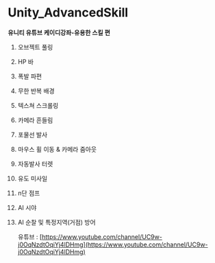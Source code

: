 #  Unity_AdvancedSkill
**유니티 유튜브 케이디강좌-유용한 스킬 편**

1. 오브젝트 풀링
2. HP 바
3. 폭발 파편
4. 무한 반복 배경
5. 텍스쳐 스크롤링
6. 카메라 흔들림
7. 포물선 발사
8. 마우스 휠 이동 & 카메라 줌아웃
9. 자동발사 터렛
10. 유도 미사일
11. n단 점프
12. AI 시야
13. AI 순찰 및 특정지역(거점) 방어


    유튜브 : [https://www.youtube.com/channel/UC9w-j0OqNzdtOqiYj4lDHmg](https://www.youtube.com/channel/UC9w-j0OqNzdtOqiYj4lDHmg)
